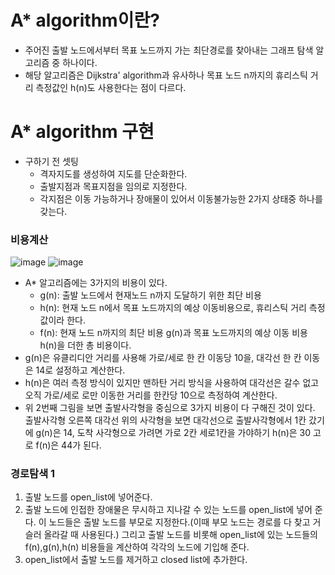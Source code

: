 # A* algorithm이란?
- 주어진 출발 노드에서부터 목표 노드까지 가는 최단경로를 찾아내는 그래프 탐색 알고리즘 중 하나이다.
- 해당 알고리즘은 Dijkstra' algorithm과 유사하나 목표 노드 n까지의 휴리스틱 거리 측정값인 h(n)도 사용한다는 점이 다르다.

# A* algorithm 구현
- 구하기 전 셋팅
  - 격자지도를 생성하여 지도를 단순화한다.
  - 출발지점과 목표지점을 임의로 지정한다.
  - 각지점은 이동 가능하거나 장애물이 있어서 이동불가능한 2가지 상태중 하나를 갖는다.

### 비용계산
![image](https://github.com/user-attachments/assets/61131b6d-ef53-4678-8ef0-4df46ec1892b)
![image](https://github.com/user-attachments/assets/acd4045b-7fe6-453d-8d8a-5310b9a06f09)



- A* 알고리즘에는 3가지의 비용이 있다.
  - g(n): 출발 노드에서 현재노드 n까지 도달하기 위한 최단 비용
  - h(n): 현재 노드 n에서 목표 노드까지의 예상 이동비용으로, 휴리스틱 거리 측정값이라 한다.
  - f(n): 현재 노드 n까지의 최단 비용 g(n)과 목표 노드까지의 예상 이동 비용 h(n)을 더한 총 비용이다.
- g(n)은 유클리디안 거리를 사용해 가로/세로 한 칸 이동당 10을, 대각선 한 칸 이동은 14로 설정하고 계산한다.
- h(n)은 여러 측정 방식이 있지만 맨하탄 거리 방식을 사용하여 대각선은 갈수 없고 오직 가로/세로 로만 이동한 거리를 한칸당 10으로 측정하여 계산한다.
- 위 2번째 그림을 보면 출발사각형을 중심으로 3가지 비용이 다 구해진 것이 있다. 출발사각형 오른쪽 대각선 위의 사각형을 보면 대각선으로 출발사각형에서 1칸 갔기에 g(n)은 14, 도착 사각형으로 가려면 가로 2칸 세로1칸을 가야하기 h(n)은 30 고로 f(n)은 44가 된다.

### 경로탐색 1
1. 출발 노드를 open_list에 넣어준다.
2. 출발 노드에 인접한 장애물은 무시하고 지나갈 수 있는 노드를 open_list에 넣어 준다. 이 노드들은 출발 노드를 부모로 지정한다.(이때 부모 노드는 경로를 다 찾고 거슬러 올라갈 때 사용된다.) 그리고 출발 노드를 비롯해 open_list에 있는 노드들의 f(n),g(n),h(n) 비용들을 계산하여 각각의 노드에 기입해 준다.
3. open_list에서 출발 노드를 제거하고 closed list에 추가한다.
